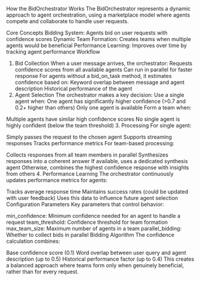 How the BidOrchestrator Works
The BidOrchestrator represents a dynamic approach to agent orchestration, using a marketplace model where agents compete and collaborate to handle user requests.

Core Concepts
Bidding System: Agents bid on user requests with confidence scores
Dynamic Team Formation: Creates teams when multiple agents would be beneficial
Performance Learning: Improves over time by tracking agent performance
Workflow
1. Bid Collection
When a user message arrives, the orchestrator:
Requests confidence scores from all available agents
Can run in parallel for faster response
For agents without a bid_on_task method, it estimates confidence based on:
Keyword overlap between message and agent description
Historical performance of the agent
2. Agent Selection
The orchestrator makes a key decision:
Use a single agent when:
One agent has significantly higher confidence (>0.7 and 0.2+ higher than others)
Only one agent is available
Form a team when:

Multiple agents have similar high confidence scores
No single agent is highly confident (below the team threshold)
3. Processing
For single agent:

Simply passes the request to the chosen agent
Supports streaming responses
Tracks performance metrics
For team-based processing:

Collects responses from all team members in parallel
Synthesizes responses into a coherent answer
If available, uses a dedicated synthesis agent
Otherwise, combines the highest confidence response with insights from others
4. Performance Learning
The orchestrator continuously updates performance metrics for agents:

Tracks average response time
Maintains success rates (could be updated with user feedback)
Uses this data to influence future agent selection
Configuration Parameters
Key parameters that control behavior:

min_confidence: Minimum confidence needed for an agent to handle a request
team_threshold: Confidence threshold for team formation
max_team_size: Maximum number of agents in a team
parallel_bidding: Whether to collect bids in parallel
Bidding Algorithm
The confidence calculation combines:

Base confidence score (0.1)
Word overlap between user query and agent description (up to 0.5)
Historical performance factor (up to 0.4)
This creates a balanced approach where teams form only when genuinely beneficial, rather than for every request.